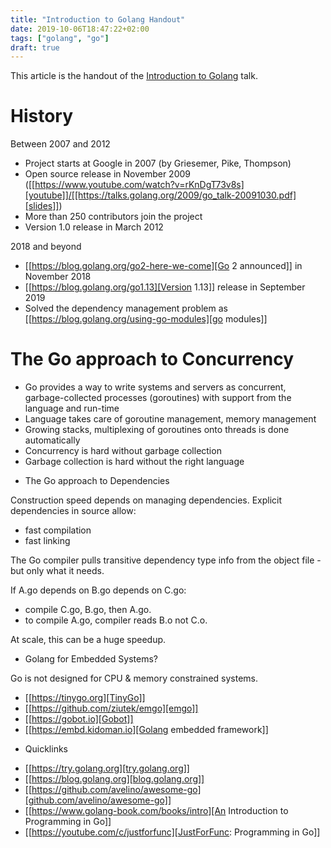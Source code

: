 ```yaml
---
title: "Introduction to Golang Handout"
date: 2019-10-06T18:47:22+02:00
tags: ["golang", "go"]
draft: true
---
```


This article is the handout of the [Introduction to Golang](/talks/introduction-to-golang.html) talk.

# History

Between 2007 and 2012

- Project starts at Google in 2007 (by Griesemer, Pike, Thompson)
- Open source release in November 2009 ([[https://www.youtube.com/watch?v=rKnDgT73v8s][youtube]]/[[https://talks.golang.org/2009/go_talk-20091030.pdf][slides]])
- More than 250 contributors join the project
- Version 1.0 release in March 2012

2018 and beyond

- [[https://blog.golang.org/go2-here-we-come][Go 2 announced]] in November 2018
- [[https://blog.golang.org/go1.13][Version 1.13]] release in September 2019 
- Solved the dependency management problem as [[https://blog.golang.org/using-go-modules][go modules]]

# The Go approach to Concurrency

- Go provides a way to write systems and servers
as concurrent, garbage-collected processes
(goroutines) with support from the language and
run-time
- Language takes care of goroutine management,
memory management
- Growing stacks, multiplexing of goroutines onto
threads is done automatically
- Concurrency is hard without garbage collection
- Garbage collection is hard without the right
language

* The Go approach to Dependencies

Construction speed depends on managing
dependencies. Explicit dependencies in source allow:
- fast compilation
- fast linking

The Go compiler pulls transitive dependency type
info from the object file - but only what it needs.

If A.go depends on B.go depends on C.go:
- compile C.go, B.go, then A.go.
- to compile A.go, compiler reads B.o not C.o.

At scale, this can be a huge speedup.

* Golang for Embedded Systems?

Go is not designed for CPU & memory constrained systems.

- [[https://tinygo.org][TinyGo]]
- [[https://github.com/ziutek/emgo][emgo]]
- [[https://gobot.io][Gobot]]
- [[https://embd.kidoman.io][Golang embedded framework]]

* Quicklinks

- [[https://try.golang.org][try.golang.org]]
- [[https://blog.golang.org][blog.golang.org]]
- [[https://github.com/avelino/awesome-go][github.com/avelino/awesome-go]]
- [[https://www.golang-book.com/books/intro][An Introduction to Programming in Go]]
- [[https://youtube.com/c/justforfunc][JustForFunc: Programming in Go]]
